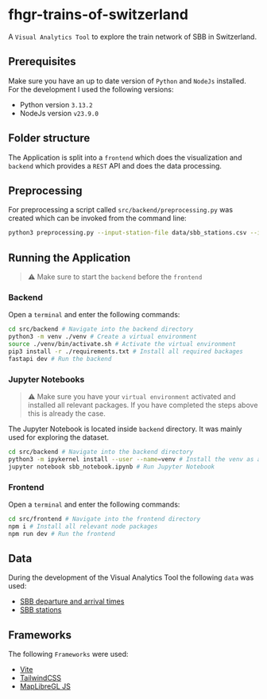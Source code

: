 # fhgr-trains-of-switzerland
A `Visual Analytics Tool` to explore the train network of SBB in Switzerland.

## Prerequisites
Make sure you have an up to date version of `Python` and `NodeJs` installed. For the development I used the following versions:
- Python version `3.13.2`
- NodeJs version `v23.9.0`

## Folder structure
The Application is split into a `frontend` which does the visualization and `backend` which provides a `REST` API and does the data processing.

## Preprocessing
For preprocessing a script called `src/backend/preprocessing.py` was created which can be invoked from the command line:

```bash
python3 preprocessing.py --input-station-file data/sbb_stations.csv --input-data-dir data/arrival_departure_files/ --output-station-file data_cleaned/sbb_stations.csv --output-data-file data_cleaned/data_cleaned.csv
```

## Running the Application
> :warning: Make sure to start the `backend` before the `frontend`

### Backend
Open a `terminal` and enter the following commands:

```bash
cd src/backend # Navigate into the backend directory
python3 -m venv ./venv # Create a virtual environment
source ./venv/bin/activate.sh # Activate the virtual environment
pip3 install -r ./requirements.txt # Install all required backages
fastapi dev # Run the backend
```

### Jupyter Notebooks
> :warning: Make sure you have your `virtual environment` activated and installed all relevant packages. If you have completed the steps above this is already the case.

The Jupyter Notebook is located inside `backend` directory. It was mainly used for exploring the dataset.

```bash
cd src/backend # Navigate into the backend directory
python3 -m ipykernel install --user --name=venv # Install the venv as an available kernel
jupyter notebook sbb_notebook.ipynb # Run Jupyter Notebook
```

### Frontend
Open a `terminal` and enter the following commands:

```bash
cd src/frontend # Navigate into the frontend directory
npm i # Install all relevant node packages
npm run dev # Run the frontend
```

## Data
During the development of the Visual Analytics Tool the following `data` was used:
- [SBB departure and arrival times](https://data.sbb.ch/explore/dataset/ist-daten-sbb/information/)
- [SBB stations](https://data.sbb.ch/explore/dataset/linie-mit-betriebspunkten/information/)

## Frameworks 
The following `Frameworks` were used:
- [Vite](https://vite.dev/)
- [TailwindCSS](https://tailwindcss.com/)
- [MapLibreGL JS](https://github.com/maplibre/maplibre-gl-js)

